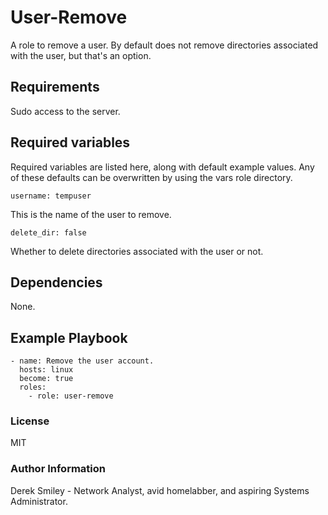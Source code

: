 # User-Remove

A role to remove a user. By default does not remove directories associated with the user, but that's an option.

## Requirements

Sudo access to the server. 

## Required variables

Required variables are listed here, along with default example values. Any of these defaults can be overwritten by using the vars role directory. 

    username: tempuser

This is the name of the user to remove.

    delete_dir: false

Whether to delete directories associated with the user or not.

## Dependencies

None.

## Example Playbook

    - name: Remove the user account.
      hosts: linux
      become: true
      roles:
        - role: user-remove

### License

MIT

### Author Information

Derek Smiley - Network Analyst, avid homelabber, and aspiring Systems Administrator.
